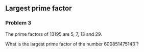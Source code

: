 ## Largest prime factor
### Problem 3

The prime factors of 13195 are 5, 7, 13 and 29.

What is the largest prime factor of the number 600851475143 ?

